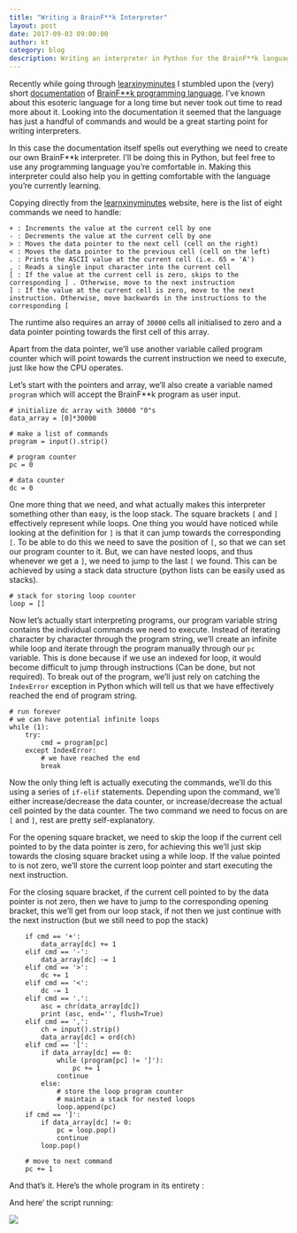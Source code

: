 ```yaml
---
title: "Writing a BrainF**k Interpreter"
layout: post
date: 2017-09-03 09:00:00
author: kt
category: blog
description: Writing an interpreter in Python for the BrainF**k language
---
```


Recently while going through [learxinyminutes](https://learnxinyminutes.com/) I
stumbled upon the (very) short
[documentation](https://learnxinyminutes.com/docs/bf/) of [BrainF**k programming
language](https://en.wikipedia.org/wiki/Brainfuck). I’ve known about this
esoteric language for a long time but never took out time to read more about it.
Looking into the documentation it seemed that the language has just a handful of
commands and would be a great starting point for writing interpreters.

In this case the documentation itself spells out everything we need to create
our own BrainF**k interpreter. I’ll be doing this in Python, but feel free to
use any programming language you’re comfortable in. Making this interpreter
could also help you in getting comfortable with the language you’re currently
learning.

Copying directly from the [learnxinyminutes](https://learnxinyminutes.com/)
website, here is the list of eight commands we need to handle:

    + : Increments the value at the current cell by one
    - : Decrements the value at the current cell by one
    > : Moves the data pointer to the next cell (cell on the right)
    < : Moves the data pointer to the previous cell (cell on the left)
    . : Prints the ASCII value at the current cell (i.e. 65 = 'A')
    , : Reads a single input character into the current cell
    [ : If the value at the current cell is zero, skips to the corresponding ] . Otherwise, move to the next instruction
    ] : If the value at the current cell is zero, move to the next instruction. Otherwise, move backwards in the instructions to the corresponding [

The runtime also requires an array of `30000` cells all initialised to zero and
a data pointer pointing towards the first cell of this array.

Apart from the data pointer, we’ll use another variable called program counter
which will point towards the current instruction we need to execute, just like
how the CPU operates.

Let’s start with the pointers and array, we’ll also create a variable named
`program` which will accept the BrainF**k program as user input.

    # initialize dc array with 30000 "0"s
    data_array = [0]*30000

    # make a list of commands
    program = input().strip()

    # program counter
    pc = 0

    # data counter
    dc = 0

One more thing that we need, and what actually makes this interpreter something
other than easy, is the loop stack. The square brackets `[` and `]` effectively
represent while loops. One thing you would have noticed while looking at the
definition for `]` is that it can jump towards the corresponding `[`. To be able
to do this we need to save the position of `[`, so that we can set our program
counter to it. But, we can have nested loops, and thus whenever we get a `]`, we
need to jump to the last `[` we found. This can be achieved by using a stack
data structure (python lists can be easily used as stacks).

    # stack for storing loop counter
    loop = []

Now let’s actually start interpreting programs, our program variable string
contains the individual commands we need to execute. Instead of iterating
character by character through the program string, we’ll create an infinite
while loop and iterate through the program manually through our `pc` variable.
This is done because if we use an indexed for loop, it would become difficult to
jump through instructions (Can be done, but not required). To break out of the
program, we’ll just rely on catching the `IndexError` exception in Python which
will tell us that we have effectively reached the end of program string.

    # run forever
    # we can have potential infinite loops
    while (1):
        try:
            cmd = program[pc]
        except IndexError:
            # we have reached the end
            break

Now the only thing left is actually executing the commands, we’ll do this using
a series of `if-elif` statements. Depending upon the command, we’ll either
increase/decrease the data counter, or increase/decrease the actual cell pointed
by the data counter. The two command we need to focus on are `[` and `]`, rest
are pretty self-explanatory.

For the opening square bracket, we need to skip the loop if the current cell
pointed to by the data pointer is zero, for achieving this we’ll just skip
towards the closing square bracket using a while loop. If the value pointed to
is not zero, we’ll store the current loop pointer and start executing the next
instruction.

For the closing square bracket, if the current cell pointed to by the data
pointer is not zero, then we have to jump to the corresponding opening bracket,
this we’ll get from our loop stack, if not then we just continue with the next
instruction (but we still need to pop the stack)

        if cmd == '+':
            data_array[dc] += 1
        elif cmd == '-':
            data_array[dc] -= 1
        elif cmd == '>':
            dc += 1
        elif cmd == '<':
            dc -= 1
        elif cmd == '.':
            asc = chr(data_array[dc])
            print (asc, end='', flush=True)
        elif cmd == ',':
            ch = input().strip()
            data_array[dc] = ord(ch)
        elif cmd == '[':
            if data_array[dc] == 0:
                while (program[pc] != ']'):
                    pc += 1
                continue
            else:
                # store the loop program counter
                # maintain a stack for nested loops
                loop.append(pc)
        if cmd == ']':
            if data_array[dc] != 0:
                pc = loop.pop()
                continue
            loop.pop()

        # move to next command
        pc += 1

And that’s it. Here’s the whole program in its entirety :

<script src="https://gist.github.com/kartikanand/464bd26a8b5a4c0462f551827feba0ea.js"></script>

And here’ the script running:

<img src="{{site.url}}/assets/images/tty.gif" >

